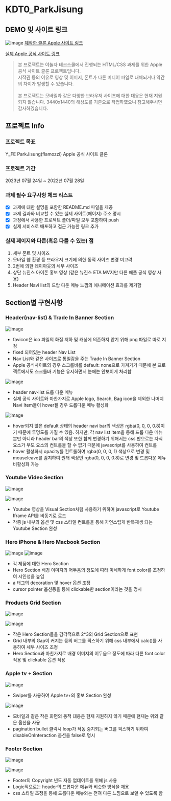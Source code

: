 # KDT0_ParkJisung

## DEMO 및 사이트 링크

![image](https://github.com/flamozzi/Upbit-Autotrader/assets/42928784/6d4c7418-0334-40e5-813b-c74f9f2d73bf)
[제작한 클론 Apple 사이트 링크](https://sensational-profiterole-3d8d07.netlify.app)

[실제 Apple 공식 사이트 링크](https://www.apple.com/kr/)

> 본 프로젝트는 야놀자 테크스쿨에서 진행되는 HTML/CSS 과제를 위한 Apple 공식 사이트 클론 프로젝트입니다. <br> 저작권 등의 이유로 영상 및 이미지, 폰트가 다른 미디어 파일로 대체되거나 약간의 차이가 발생할 수 있습니다. <br><br> 본 프로젝트는 모바일과 같은 다양한 브라우저 사이즈에 대한 대응은 현재 지원되지 않습니다. 3440x1440의 해상도를 기준으로 작업하였으니 참고해주시면 감사하겠습니다.

## 프로젝트 Info

### 프로젝트 목표

Y_FE ParkJisung(flamozzi) Apple 공식 사이트 클론

### 프로젝트 기간

2023년 07월 24일 ~ 2022년 07월 28일

### 과제 필수 요구사항 체크 리스트

- [x] 과제에 대한 설명을 포함한 README.md 파일을 제공
- [x] 과제 결과와 비교할 수 있는 실제 사이트(페이지) 주소 명시
- [x] 과정에서 사용한 프로젝트 폴더/파일 모두 포함하여 push
- [x] 실제 서비스로 배포하고 접근 가능한 링크 추가

### 실제 페이지와 다른(혹은 다를 수 있는) 점

1. 세부 폰트 및 사이즈
2. 모바일 웹 환경 등 브라우저 크기에 의한 동적 사이즈 변경 미고려
3. 2번에 의한 레이아웃의 세부 사이즈
4. 상단 뉴진스 아이폰 홍보 영상 (같은 뉴진스 ETA MV지만 다른 애플 공식 영상 사용)
5. Header Navi list의 드랍 다운 메뉴 느낌의 애니메이션 효과를 제거함

## Section별 구현사항

### Header(nav-list) & Trade In Banner Section

![image](https://github.com/flamozzi/Upbit-Autotrader/assets/42928784/f743f726-0413-4287-ba22-8ffe4ea1fb64)

- favicon은 ico 파일의 화질 저하 및 캐싱에 의존하지 않기 위해 png 파일로 따로 지정
- fixed 되어있는 header Nav List
- Nav List와 같은 사이즈로 통일감을 주는 Trade In Banner Section
- Apple 공식사이트의 경우 스크롤바를 default: none으로 가져가기 때문에 본 프로젝트에서도 스크롤바 기능은 유지하면서 눈에는 안보이게 처리함

![image](https://github.com/flamozzi/Upbit-Autotrader/assets/42928784/ba8a84d0-46ca-484a-a624-dac63d7656c9)

- header nav-list 드롭 다운 메뉴
- 실제 공식 사이트와 마찬가지로 Apple logo, Search, Bag icon을 제외한 나머지 Navi Item들이 hover될 경우 드롭다운 메뉴 활성화

![image](https://github.com/flamozzi/Upbit-Autotrader/assets/42928784/f4457065-9d6e-4499-8d24-54b5c059eac1)

- hover되지 않은 default 상태의 header navi bar의 색상은 rgba(0, 0, 0, 0.8)이기 때문에 투명도를 가질 수 있음. 하지만, 각 nav list item을 통해 드롭 다운 메뉴 뿐만 아니라 header bar의 색상 또한 함께 변경하기 위해서는 css 만으로는 자식 요소가 부모 요소의 컨트롤을 할 수 없기 때문에 javascript를 사용하여 컨트롤
- hover 활성화시 opacity를 컨트롤하여 rgba(0, 0, 0, 1) 색상으로 변경 및 mouseleave를 감지하여 원래 색상인 rgba(0, 0, 0, 0.8)로 변경 및 드롭다운 메뉴 비활성화 가능

### Youtube Video Section

![image](https://github.com/flamozzi/Upbit-Autotrader/assets/42928784/328c0613-e93f-4d9d-b5ab-93c8d9ab4088)

![image](https://github.com/flamozzi/Upbit-Autotrader/assets/42928784/ac708ca0-215a-4310-b7d4-66a506aabe59)

- Youtube 영상을 Visual Section처럼 사용하기 위하여 javascript로 Youtube Iframe API를 비동기로 로드
- 각종 js 내부의 옵션 및 css 스타일 컨트롤을 통해 자연스럽게 반복재생 되는 Youtube Section 완성

### Hero iPhone & Hero Macbook Section

![image](https://github.com/flamozzi/Upbit-Autotrader/assets/42928784/9e70f7e5-5f4a-4627-bd39-daa33864daa4)
![image](https://github.com/flamozzi/Upbit-Autotrader/assets/42928784/3b17d612-0455-4315-8ec7-6202807004ff)

- 각 제품에 대한 Hero Section
- Hero Section 배경 이미지의 어두움의 정도에 따라 미세하게 font color를 조정하여 시인성을 높임
- a 태그의 decoration 및 hover 옵션 조정
- cursor pointer 옵션등을 통해 clickable한 section이라는 것을 명시

### Products Grid Section

![image](https://github.com/flamozzi/Upbit-Autotrader/assets/42928784/339b30df-0add-4966-86dc-2e375789f822)

![image](https://github.com/flamozzi/Upbit-Autotrader/assets/42928784/0cae6823-1b34-4114-af83-2427413e1d35)

- 작은 Hero Section들을 감각적으로 2\*3의 Grid Section으로 표현
- Grid 내부의 Gap이 커지는 등의 버그를 픽스하기 위해 css 내부에서 calc()를 사용하여 세부 사이즈 조정
- Hero Section과 마찬가지로 배경 이미지의 어두움으 정도에 따라 다른 font color 적용 및 clickable 옵션 적용

### Apple tv + Section

![image](https://github.com/flamozzi/Upbit-Autotrader/assets/42928784/bcdeb088-bbae-456c-bad5-c13b36fff496)

- Swiper를 사용하여 Apple tv+의 홍보 Section 완성

![image](https://github.com/flamozzi/Upbit-Autotrader/assets/42928784/d7596baf-2391-4c45-88d9-dca19f014cfd)

- 모바일과 같은 작은 화면의 동적 대응은 현재 지원하지 않기 때문에 현재는 위와 같은 옵션을 사용
- pagination bullet 클릭시 loop가 작동 중지되는 버그를 픽스하기 위하여 disableOnInteraction 옵션을 false로 명시

### Footer Section

![image](https://github.com/flamozzi/Upbit-Autotrader/assets/42928784/6ec0e805-1fbb-4fb5-a893-b7917690a476)

![image](https://github.com/flamozzi/Upbit-Autotrader/assets/42928784/2a89f478-aaa5-437d-9a37-449c9993dd0f)

- Footer의 Copyright 년도 자동 업데이트를 위해 js 사용
- Logic적으로는 header의 드롭다운 메뉴와 비슷한 방식을 채용
- css 스타일 조정을 통해 드롭다운 메뉴와는 전혀 다른 느낌으로 보일 수 있도록 함
